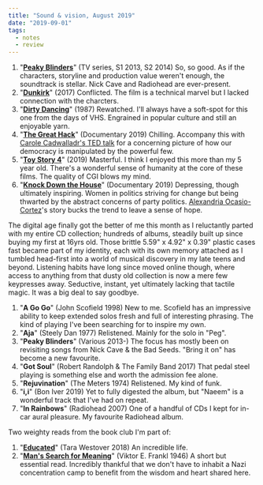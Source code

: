 ```yaml
---
title: "Sound & vision, August 2019"
date: "2019-09-01"
tags:
  - notes
  - review
---
```


1. "[**Peaky Blinders**](https://www.imdb.com/title/tt2442560/?ref_=ttep_ep_tt)" (TV series, S1 2013, S2 2014) So, so good. As if the characters, storyline and production value weren't enough, the soundtrack is stellar. Nick Cave and Radiohead are ever-present.
2. "[**Dunkirk**](https://www.imdb.com/title/tt5013056/?ref_=nv_sr_1?ref_=nv_sr_1)" (2017) Conflicted. The film is a technical marvel but I lacked connection with the charcters.
3. "[**Dirty Dancing**](https://www.imdb.com/title/tt0092890/?ref_=nv_sr_1?ref_=nv_sr_1)" (1987) Rewatched. I'll always have a soft-spot for this one from the days of VHS. Engrained in popular culture and still an enjoyable yarn.
4. "[**The Great Hack**](https://www.imdb.com/title/tt9358204/?ref_=nv_sr_1?ref_=nv_sr_1)" (Documentary 2019) Chilling. Accompany this with [Carole Cadwalladr's TED talk](https://www.ted.com/talks/carole_cadwalladr_facebook_s_role_in_brexit_and_the_threat_to_democracy) for a concerning picture of how our democracy is manipulated by the powerful few.
5. "[**Toy Story 4**](https://www.imdb.com/title/tt1979376/?ref_=nv_sr_1?ref_=nv_sr_1)" (2019) Masterful. I think I enjoyed this more than my 5 year old. There's a wonderful sense of humanity at the core of these films. The quality of CGI blows my mind.
6. "[**Knock Down the House**](https://www.imdb.com/title/tt9358052/?ref_=nv_sr_2?ref_=nv_sr_2)" (Documentary 2019) Depressing, though ultimately inspiring. Women in politics striving for change but being thwarted by the abstract concerns of party politics. [Alexandria Ocasio-Cortez](https://en.wikipedia.org/wiki/Alexandria_Ocasio-Cortez)'s story bucks the trend to leave a sense of hope.

The digital age finally got the better of me this month as I reluctantly parted with my entire CD collection; hundreds of albums, steadily built up since buying my first at 16yrs old. Those brittle 5.59" x 4.92" x 0.39" plastic cases fast became part of my identity, each with its own memory attached as I tumbled head-first into a world of musical discovery in my late teens and beyond. Listening habits have long since moved online though, where access to anything from that dusty old collection is now a mere few keypresses away. Seductive, instant, yet ultimately lacking that tactile magic. It was a big deal to say goodbye.

1. "**A Go Go**" (John Scofield 1998) New to me. Scofield has an impressive ability to keep extended solos fresh and full of interesting phrasing. The kind of playing I've been searching for to inspire my own.
2. "**Aja**" (Steely Dan 1977) Relistened. Mainly for the solo in "Peg".
3. "**Peaky Blinders**" (Various 2013-) The focus has mostly been on revisiting songs from Nick Cave & the Bad Seeds. "Bring it on" has become a new favourite.
4. "**Got Soul**" (Robert Randolph & The Family Band 2017) That pedal steel playing is something else and worth the admission fee alone.
5. "**Rejuvination**" (The Meters 1974) Relistened. My kind of funk.
6. "**i,i**" (Bon Iver 2019) Yet to fully digested the album, but "Naeem" is a wonderful track that I've had on repeat.
7. "**In Rainbows**" (Radiohead 2007) One of a handful of CDs I kept for in-car aural pleasure. My favourite Radiohead album.

Two weighty reads from the book club I'm part of:

1. "**[Educated](https://www.goodreads.com/book/show/37826561-educated)**" (Tara Westover 2018) An incredible life.
2. "**[Man's Search for Meaning](https://www.goodreads.com/book/show/4069.Man_s_Search_for_Meaning?ac=1&from_search=true)**" (Viktor E. Frankl 1946) A short but essential read. Incredibly thankful that we don't have to inhabit a Nazi concentration camp to benefit from the wisdom and heart shared here.
